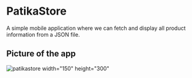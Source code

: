 # PatikaStore

A simple mobile application where we can fetch and display all product information from a JSON file.

## Picture of the app

![patikastore](https://user-images.githubusercontent.com/56413015/224656658-62a08ba0-752e-4c33-af38-e84c3b5d45b3.png) width="150" height="300"
